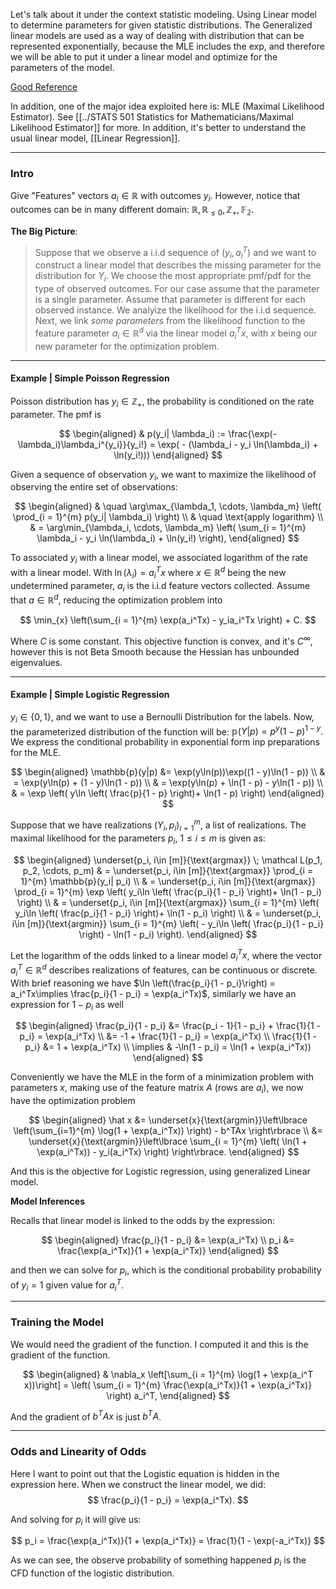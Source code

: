 Let's talk about it under the context statistic modeling. Using Linear model to determine parameters for given statistic distributions. The Generalized linear models are used as a way of dealing with distribution that can be represented exponentially, because the MLE includes the exp, and therefore we will be able to put it under a linear model and optimize for the parameters of the model. 

[Good Reference](http://statmath.wu.ac.at/courses/heather_turner/glmCourse_001.pdf)

In addition, one of the major idea exploited here is: MLE (Maximal Likelihood Estimator). See [[../STATS 501 Statistics for Mathematicians/Maximal Likelihood Estimator]] for more. In addition, it's better to understand the usual linear model, [[Linear Regression]]. 

---

### **Intro**

Give "Features" vectors $a_i \in \mathbb{R}$ with outcomes $y_i$. However, notice that outcomes can be in many different domain: $\mathbb{R}, \mathbb{R}_{\le 0}, \mathbb{Z}_+, \mathbb{F_2}$. 

**The Big Picture**: 

> Suppose that we observe a i.i.d sequence of $(y_i, a_i^T)$ and we want to construct a linear model that describes the missing parameter for the distribution for $Y_i$.  We choose the most appropriate pmf/pdf for the type of observed outcomes. For our case assume that the parameter is a single parameter. Assume that parameter is different for each observed instance. We analyize the likelihood for the i.i.d sequence. Next, we link *some parameters* from the likelihood function to the feature parameter $a_i\in\mathbb{R}^d$ via the linear model $a^T_ix$, with $x$ being our new parameter for the optimization problem.

---
#### **Example | Simple Poisson Regression**

Poisson distribution has $y_i\in \mathbb{Z}_+$, the probability is conditioned on the rate parameter. The pmf is

$$
\begin{aligned}
    & p(y_i| \lambda_i) := \frac{\exp(-\lambda_i)\lambda_i^{y_i}}{y_i!} = \exp(
        - (\lambda_i - y_i \ln(\lambda_i) + \ln(y_i!)))
\end{aligned}
$$

Given a sequence of observation $y_i$, we want to maximize the likelihood of observing the entire set of observations: 

$$
\begin{aligned}
    & \quad
	\arg\max_{\lambda_1, \cdots, \lambda_m} \left(
    \prod_{i = 1}^{m} 
        p(y_i| \lambda_i)
    \right)
	\\
	& \quad \text{apply logarithm}
    \\
    & =
    \arg\min_{\lambda_i, \cdots, \lambda_m} 
	\left(
    \sum_{i = 1}^{m} 
		\lambda_i - y_i \ln(\lambda_i) + \ln(y_i!)
    \right), 
\end{aligned}
$$

To associated $y_i$ with a linear model, we associated logarithm of the rate with a linear model. With $\ln(\lambda_i) = a_i^Tx$ where $x\in \mathbb R^d$ being the new undetermined parameter, $a_i$ is the i.i.d feature vectors collected.  Assume that $a\in \mathbb{R}^d$, reducing the optimization problem into

$$
\min_{x} \left(\sum_{i = 1}^{m} 
	\exp(a_i^Tx) - y_ia_i^Tx
\right) + C. 
$$

Where $C$ is some constant. This objective function is convex, and it's $C^\infty$, however this is not Beta Smooth because the Hessian has unbounded eigenvalues.

---
#### **Example | Simple Logistic Regression**

$y_i\in \{0, 1\}$, and we want to use a Bernoulli Distribution for the labels. Now, the parameterized distribution of the function will be: $\mathbb{p}(Y|p) = p^y(1 - p)^{1 - y}.$ We express the conditional probability in exponential form inp preparations for the MLE. 

$$
\begin{aligned}
	\mathbb{p}(y|p) &= \exp(y\ln(p))\exp((1 - y)\ln(1 - p)) 
	\\
	 & = \exp(y\ln(p) + (1 - y)\ln(1 - p))
	\\
	 & = \exp(y\ln(p) + \ln(1 - p) - y\ln(1 - p))
	\\
	 & = \exp \left(
	    y\ln \left(
	        \frac{p}{1 - p}
	    \right)+ \ln(1 - p)
	\right)
\end{aligned}
$$

Suppose that we have realizations $(Y_i, p_i)_{i=1}^m$, a list of realizations. The maximal likelihood for the parameters $p_i$, $1 \le i \le m$ is given as: 

$$
\begin{aligned}
	\underset{p_i, i\in [m]}{\text{argmax}}   
	\; \mathcal L(p_1, p_2, \cdots, p_m)
	& =
	\underset{p_i, i\in [m]}{\text{argmax}}
	\prod_{i = 1}^{m}
	    \mathbb{p}(y_i| p_i)
	\\
	& =
	\underset{p_i, i\in [m]}{\text{argmax}}
	\prod_{i = 1}^{m}
	    \exp \left(
	        y_i\ln \left(
	            \frac{p_i}{1 - p_i}
	        \right)+ \ln(1 - p_i)
	    \right)
	\\
	& =
	\underset{p_i, i\in [m]}{\text{argmax}}
	\sum_{i = 1}^{m} \left(
		y_i\ln \left(
			\frac{p_i}{1 - p_i}
		\right)+ \ln(1 - p_i)
	\right)
	\\
	& =
	\underset{p_i, i\in [m]}{\text{argmin}} 
	\sum_{i = 1}^{m} \left(
		- y_i\ln \left(
			\frac{p_i}{1 - p_i}
		\right) - \ln(1 - p_i)
	\right).
\end{aligned}
$$

Let the logarithm of the odds linked to a linear model $a^T_i x$, where the vector $a_i^T\in \mathbb R^d$ describes realizations of features, can be continuous or discrete. With brief reasoning we have $\ln \left(\frac{p_i}{1 - p_i}\right) = a_i^Tx\implies \frac{p_i}{1 - p_i} = \exp(a_i^Tx)$, similarly we have an expression for $1 - p_i$ as well

$$
\begin{aligned}
	\frac{p_i}{1 - p_i} &= 
	\frac{p_i - 1}{1 - p_i} + \frac{1}{1 - p_i} = \exp(a_i^Tx)
	\\
	&= 
	-1 + \frac{1}{1 - p_i} = \exp(a_i^Tx) 
	\\
	\frac{1}{1 - p_i} &= 1 + \exp(a_i^Tx) 
	\\
	\implies & -\ln(1 - p_i) = \ln(1 + \exp(a_i^Tx))
\end{aligned}
$$

Conveniently we have the MLE in the form of a minimization problem with parameters $x$, making use of the feature matrix $A$ (rows are $a_i$), we now have the optimization problem 

$$
\begin{aligned}
	\hat x &= \underset{x}{\text{argmin}}\left\lbrace
		\left(\sum_{i=1}^{m} 
			\log(1 + \exp(a_i^Tx))
		\right) - b^TAx
	\right\rbrace
	\\
	&= \underset{x}{\text{argmin}}\left\lbrace
		\sum_{i = 1}^{m} \left(
				\ln(1 + \exp(a_i^Tx)) - y_i(a_i^Tx)
			\right)
	\right\rbrace. 
\end{aligned}
$$


And this is the objective for Logistic regression, using generalized Linear model. 


**Model Inferences**

Recalls that linear model is linked to the odds by the expression:

$$
\begin{aligned}
	\frac{p_i}{1 - p_i} &= \exp(a_i^Tx)
	\\
	p_i &= \frac{\exp(a_i^Tx)}{1 + \exp(a_i^Tx)}
\end{aligned}
$$

and then we can solve for $p_i$, which is the conditional probability probability of $y_i=1$ given value for $a_i^T$. 


---
### **Training the Model**

We would need the gradient of the function. I computed it and this is the gradient of the function.  

$$
\begin{aligned}
	& \nabla_x \left[\sum_{i = 1}^{m} \log(1 + \exp(a_i^T x))\right]
	= 
	\left(
		\sum_{i = 1}^{m} 
		\frac{\exp(a_i^Tx)}{1 + \exp(a_i^Tx)}
	\right) a_i^T, 
\end{aligned}
$$

And the gradient of $b^TAx$ is just $b^TA$. 

---
### **Odds and Linearity of Odds**

Here I want to point out that the Logistic equation is hidden in the expression here. When we construct the linear model, we did: 
$$
\frac{p_i}{1 - p_i} = \exp(a_i^Tx). 
$$

And solving for $p_i$ it will give us: 

$$
p_i = \frac{\exp(a_i^Tx)}{1 + \exp(a_i^Tx)} = \frac{1}{1 - \exp(-a_i^Tx)}
$$

As we can see, the observe probability of something happened $p_i$ is the CFD function of the logistic distribution.
